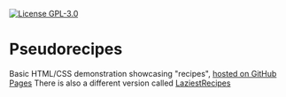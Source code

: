 [![License GPL-3.0](https://img.shields.io/github/license/Stelvey/LaziestRecipes)](LICENSE)

# Pseudorecipes
Basic HTML/CSS demonstration showcasing "recipes", [hosted on GitHub Pages](https://stelvey.github.io/Pseudorecipes)
There is also a different version called [LaziestRecipes](https://stelvey.github.io/LaziestRecipes)